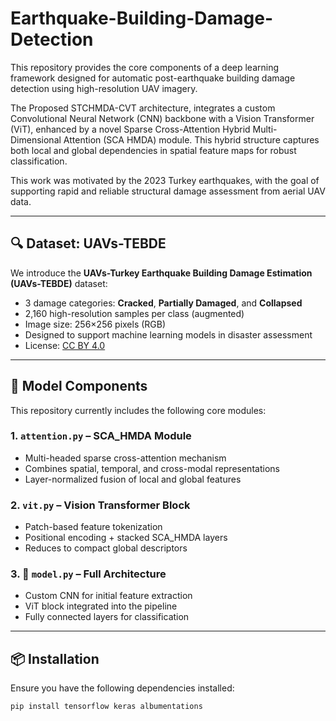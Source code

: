 # Earthquake-Building-Damage-Detection

This repository provides the core components of a deep learning framework designed for automatic post-earthquake building damage detection using high-resolution UAV imagery.

The Proposed STCHMDA-CVT architecture, integrates a custom Convolutional Neural Network (CNN) backbone with a Vision Transformer (ViT), enhanced by a novel Sparse Cross-Attention Hybrid Multi-Dimensional Attention (SCA HMDA) module. This hybrid structure captures both local and global dependencies in spatial feature maps for robust classification.

This work was motivated by the 2023 Turkey earthquakes, with the goal of supporting rapid and reliable structural damage assessment from aerial UAV data.

---

## 🔍 Dataset: UAVs-TEBDE

We introduce the **UAVs-Turkey Earthquake Building Damage Estimation (UAVs-TEBDE)** dataset:
- 3 damage categories: **Cracked**, **Partially Damaged**, and **Collapsed**
- 2,160 high-resolution samples per class (augmented)
- Image size: 256×256 pixels (RGB)
- Designed to support machine learning models in disaster assessment
- License: [CC BY 4.0](https://creativecommons.org/licenses/by/4.0/)

---

## 🧠 Model Components

This repository currently includes the following core modules:

### 1. `attention.py` – SCA_HMDA Module
- Multi-headed sparse cross-attention mechanism
- Combines spatial, temporal, and cross-modal representations
- Layer-normalized fusion of local and global features

### 2. `vit.py` – Vision Transformer Block
- Patch-based feature tokenization
- Positional encoding + stacked SCA_HMDA layers
- Reduces to compact global descriptors

### 3. 🧱 `model.py` – Full Architecture
- Custom CNN for initial feature extraction
- ViT block integrated into the pipeline
- Fully connected layers for classification

---

## 📦 Installation

Ensure you have the following dependencies installed:

```bash
pip install tensorflow keras albumentations
